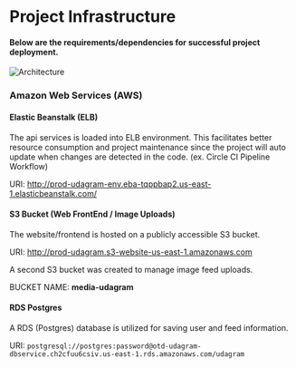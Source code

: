 # Project Infrastructure
#### Below are the requirements/dependencies for successful project deployment.

![Architecture](arch.png)

### Amazon Web Services (AWS)

#### Elastic Beanstalk (ELB)

The api services is loaded into ELB environment. This facilitates better resource consumption and project maintenance since the project will auto update when changes are detected in the code. (ex. Circle CI Pipeline Workflow)

URI: http://prod-udagram-env.eba-tqppbap2.us-east-1.elasticbeanstalk.com/

#### S3 Bucket (Web FrontEnd / Image Uploads)

The website/frontend is hosted on a publicly accessible S3 bucket.

URI: http://prod-udagram.s3-website-us-east-1.amazonaws.com

A second S3 bucket was created to manage image feed uploads.

BUCKET NAME: **media-udagram**

#### RDS Postgres
A RDS (Postgres) database is utilized for saving user and feed information.

URI: `postgresql://postgres:password@otd-udagram-dbservice.ch2cfuu6csiv.us-east-1.rds.amazonaws.com/udagram`

